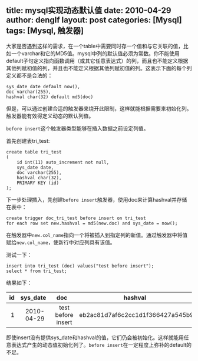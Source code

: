 title: mysql实现动态默认值
date: 2010-04-29
author: denglf
layout: post
categories: [Mysql]
tags: [Mysql, 触发器]
---
大家是否遇到这样的需求，在一个table中需要同时存一个值和与它关联的值，比如一个varchar和它的MD5值。mysql中列的默认值必须为常数。你不能使用default子句定义指向函数调用（或其它任意表达式）的列，而且也不能定义根据其他列赋初值的列，并且也不能定义根据其他列赋初值的列。这表示下面的每个列定义都不是合法的：
<!--more-->
```mysql
sys_date date default now(),
doc varchar(255),
hashval char(32) default md5(doc)
```

但是，可以通过创建合适的触发器来绕开此限制，这样就能根据需要来初始化列。触发器能有效得定义动态的默认列值。

`before insert`这个触发器类型能够在插入数据之前设定列值。

首先创建表tri_test:

```mysql
create table tri_test
(
    id int(11) auto_increment not null,
    sys_date date,
    doc varchar(255),
    hashval char(32),
    PRIMARY KEY (id)
);
```

下一步处理插入，先创建`before insert`触发器，使用doc来计算hashval并存储在表中：

```mysql
create trigger doc_tri_test before insert on tri_test
for each row set new.hashval = md5(new.doc) and sys_date = now();
```

在触发器中`new.col_name`指向一个将被插入到指定列的新值。通过触发器中将值赋给`new.col_name`，使新行中对应列具有该值。

测试一下：

```mysql
insert into tri_test (doc) values("test before insert");
select * from tri_test;
```

结果如下：

| id | sys_date   |       doc          |            hashval               |
|:--:|:----------:|:------------------:|:--------------------------------:|
|  1 | 2010-04-29 | test before insert | eb2ac81d7af6c2cc1d1f366427a545b9 |

即使insert没有提供sys_date和hashval的值，它们仍会被初始化。这样就能用任意表达式产生的动态值初始化列了。`before insert`在一定程度上弥补的default的不足。
